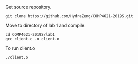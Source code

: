 Get source repository.
```
git clone https://github.com/HydraZeng/COMP4621-2019S.git
```

Move to directory of lab 1 and compile:
```
cd COMP4621-2019S/lab1
gcc client.c -o client.o
```

To run client.o
```
./client.o
```
